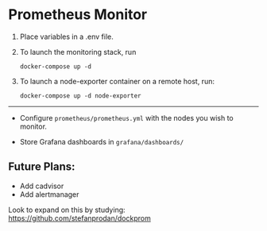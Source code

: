 # Prometheus Monitor

1. Place variables in a .env file.

1. To launch the monitoring stack, run
    ```
    docker-compose up -d
    ```

1. To launch a node-exporter container on a remote host, run:
    ```
    docker-compose up -d node-exporter
    ```

* * *

- Configure `prometheus/prometheus.yml` with the nodes you wish to monitor.

- Store Grafana dashboards in `grafana/dashboards/`

## Future Plans:
- Add cadvisor
- Add alertmanager


Look to expand on this by studying: https://github.com/stefanprodan/dockprom
